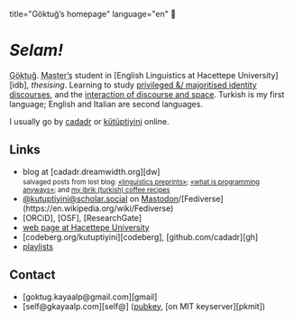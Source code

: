 title="Göktuğ’s homepage"
language="en"

# _Selam!_

<abbr title="Pronunciation (IPA): /gœk.'tuˑ/">Göktuğ</abbr>. <abbr
title="second cycle, 'yüksek lisans' in Turkish">Master’s</abbr> student in
[English Linguistics at Hacettepe University][idb], *thesising*. Learning to
study [privileged &/ majoritised identity discourses](./rsc-mid.html), and the
[interaction of discourse and space](./rsc-ids.html). Turkish is my first
language; English and Italian are second languages.

I usually go by [cadadr](cadadr.html) or
[kütüptiyini](kütüptiyini.html) online.

## Links

* blog at [cadadr.dreamwidth.org][dw]  
  <small>salvaged posts from lost blog: [«linguistics preprints»](./lingpreprints.html);
  [«what is programming anyways»](./what_is_prog.html); and [my ibrik (turkish)
  coffee recipes](./turkish-coffee.html)</small>
* <a rel="me" href="https://scholar.social/@kutuptiyini">@kutuptiyini@scholar.social</a>
  on [Mastodon](https://en.wikipedia.org/wiki/Mastodon_\(social_network\))/[Fediverse](https://en.wikipedia.org/wiki/Fediverse)
* [ORCiD], [OSF], [ResearchGate]
* [web page at Hacettepe University](https://yunus.hacettepe.edu.tr/~goktug.kayaalp/)
* [codeberg.org/kutuptiyini][codeberg], [github.com/cadadr][gh]
* [playlists](./playlists.html)

## Contact

* [goktug.kayaalp\@gmail.com][gmail]
* [self\@gkayaalp.com][self\@] ([pubkey](./pubkey.asc), [on MIT keyserver][pkmit])

